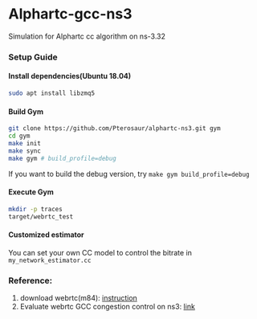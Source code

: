 # Alphartc-gcc-ns3

Simulation for Alphartc cc algorithm on ns-3.32

### Setup Guide


#### Install dependencies(Ubuntu 18.04)

```sh
sudo apt install libzmq5
```

#### Build Gym

```sh
git clone https://github.com/Pterosaur/alphartc-ns3.git gym
cd gym
make init
make sync
make gym # build_profile=debug
```

If you want to build the debug version, try `make gym build_profile=debug`

#### Execute Gym

```sh
mkdir -p traces
target/webrtc_test
```

#### Customized estimator

You can set your own CC model to control the bitrate in `my_network_estimator.cc`

### Reference:

1. download webrtc(m84):  [instruction](https://mediasoup.org/documentation/v3/libmediasoupclient/installation/)
2. Evaluate webrtc GCC congestion control on ns3: [link](https://blog.csdn.net/u010643777/article/details/107237315)
